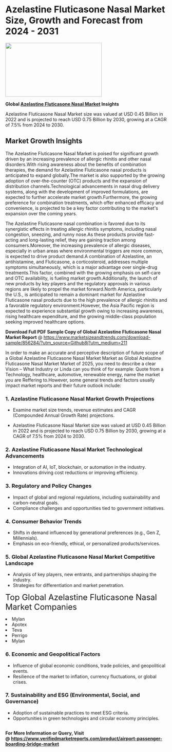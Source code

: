 <H1>Azelastine Fluticasone Nasal Market Size, Growth and Forecast from 2024 - 2031</H1><img class="aligncenter size-medium wp-image-584254" src="https://thirdeyenews.in/wp-content/uploads/2024/09/Global-Market-Research-300x168.jpeg" alt="" width="300" height="168" /><p><strong>Global&nbsp;<a href="https://www.marketsizeandtrends.com/download-sample/856284/?utm_source=Github8j?utm_medium=211">Azelastine Fluticasone Nasal Market</a> Insights</strong></p><p>Azelastine Fluticasone Nasal Market size was valued at USD 0.45 Billion in 2022 and is projected to reach USD 0.75 Billion by 2030, growing at a CAGR of 7.5% from 2024 to 2030.</p><p><h2>Market Growth Insights</h2> <p>The Azelastine Fluticasone Nasal Market is poised for significant growth driven by an increasing prevalence of allergic rhinitis and other nasal disorders.With rising awareness about the benefits of combination therapies, the demand for Azelastine Fluticasone nasal products is anticipated to expand globally.The market is also supported by the growing adoption of over-the-counter (OTC) products and the expansion of distribution channels.Technological advancements in nasal drug delivery systems, along with the development of improved formulations, are expected to further accelerate market growth.Furthermore, the growing preference for combination treatments, which offer enhanced efficacy and convenience, is projected to be a key factor contributing to the market's expansion over the coming years.</p> <p>The Azelastine Fluticasone nasal combination is favored due to its synergistic effects in treating allergic rhinitis symptoms, including nasal congestion, sneezing, and runny nose.As these products provide fast-acting and long-lasting relief, they are gaining traction among consumers.Moreover, the increasing prevalence of allergic diseases, especially in urban areas where environmental triggers are more common, is expected to drive product demand.A combination of Azelastine, an antihistamine, and Fluticasone, a corticosteroid, addresses multiple symptoms simultaneously, which is a major advantage over single-drug treatments.This factor, combined with the growing emphasis on self-care and OTC availability, is fueling market growth.Additionally, the launch of new products by key players and the regulatory approvals in various regions are likely to propel the market forward.North America, particularly the U.S., is anticipated to remain a dominant market for Azelastine Fluticasone nasal products due to the high prevalence of allergic rhinitis and a favorable regulatory environment.However, the Asia Pacific region is expected to experience substantial growth owing to increasing awareness, rising healthcare expenditure, and the growing middle-class population seeking improved healthcare options.<p><span class=""><strong>Download Full PDF Sample Copy of Global Azelastine Fluticasone Nasal Market Report</strong> @ <a href="https://www.marketsizeandtrends.com/download-sample/856284/?utm_source=Github8j?utm_medium=211" target="_blank">https://www.marketsizeandtrends.com/download-sample/856284/?utm_source=Github8j?utm_medium=211</a></span></p><p>In order to make an accurate and perceptive description of future scope of a Global&nbsp;Azelastine Fluticasone Nasal Market Market as Global&nbsp;Azelastine Fluticasone Nasal Market Market of 2025, you need to describe a clear Vision &ndash; What Industry or Linda can you think of for example: Quote from a Technology, healthcare, automotive, renewable energy, name the market you are Reffering to.However, some general trends and factors usually impact market reports and their future outlook include:</p><h3>1.&nbsp;<strong>Azelastine Fluticasone Nasal Market Growth Projections</strong></h3><ul><li>Examine market size trends, revenue estimates and CAGR (Compounded Annual Growth Rate) projections.</li><li><p>Azelastine Fluticasone Nasal Market size was valued at USD 0.45 Billion in 2022 and is projected to reach USD 0.75 Billion by 2030, growing at a CAGR of 7.5% from 2024 to 2030.</p></li></ul><h3>2.&nbsp;<strong>Azelastine Fluticasone Nasal Market Technological Advancements</strong></h3><ul><li>Integration of AI, IoT, blockchain, or automation in the industry.</li><li>Innovations driving cost reductions or improving efficiency.</li></ul><h3>3.&nbsp;<strong>Regulatory and Policy Changes</strong></h3><ul><li>Impact of global and regional regulations, including sustainability and carbon-neutral goals.</li><li>Compliance challenges and opportunities tied to government initiatives.</li></ul><h3>4.&nbsp;<strong>Consumer Behavior Trends</strong></h3><ul><li>Shifts in demand influenced by generational preferences (e.g., Gen Z, Millennials).</li><li>Emphasis on eco-friendly, ethical, or personalized products/services.</li></ul><h3>5.&nbsp;<strong>Global Azelastine Fluticasone Nasal Market Competitive Landscape</strong></h3><ul><li>Analysis of key players, new entrants, and partnerships shaping the industry.</li><li>Strategies for differentiation and market penetration.</li></ul><p data-pm-slice="1 1 []"><span style="color: inherit; font-family: inherit; font-size: 25px;">Top Global Azelastine Fluticasone Nasal Market Companies</span></p><div class="" data-test-id=""><p><li>Mylan</li><li> Apotex</li><li> Teva</li><li> Perrigo</li><li> Mylan</li></p></div><h3>6.&nbsp;<strong>Economic and Geopolitical Factors</strong></h3><ul><li>Influence of global economic conditions, trade policies, and geopolitical events.</li><li>Resilience of the market to inflation, currency fluctuations, or global crises.</li></ul><h3>7.&nbsp;<strong>Sustainability and ESG (Environmental, Social, and Governance)</strong></h3><ul><li>Adoption of sustainable practices to meet ESG criteria.</li><li>Opportunities in green technologies and circular economy principles.</li></ul><h2><strong style="font-size: 14px;">For More Information or Query, Visit @&nbsp;</strong><a style="background-color: #ffffff; font-size: 14px;" href="https://www.marketsizeandtrends.com/report/azelastine-fluticasone-nasal-market/" target="_blank">https://www.verifiedmarketreports.com/product/airport-passenger-boarding-bridge-market</a></h2>